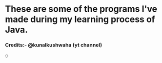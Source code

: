 <h1>These are some of the programs I've made during my learning process of Java.</h1>
<h3>Credits:- @kunalkushwaha (yt channel)</h3>
<p>:)</p>
